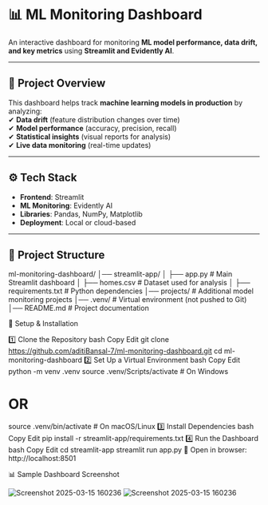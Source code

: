 # **📊 ML Monitoring Dashboard**

An interactive dashboard for monitoring **ML model performance, data drift, and key metrics** using **Streamlit and Evidently AI**.

---

## **📌 Project Overview**
This dashboard helps track **machine learning models in production** by analyzing:  
✔ **Data drift** (feature distribution changes over time)  
✔ **Model performance** (accuracy, precision, recall)  
✔ **Statistical insights** (visual reports for analysis)  
✔ **Live data monitoring** (real-time updates)  

---

## **⚙ Tech Stack**
- **Frontend**: Streamlit  
- **ML Monitoring**: Evidently AI  
- **Libraries**: Pandas, NumPy, Matplotlib  
- **Deployment**: Local or cloud-based  

---

## **📂 Project Structure**
ml-monitoring-dashboard/
│── streamlit-app/
│   ├── app.py               # Main Streamlit dashboard
│   ├── homes.csv            # Dataset used for analysis
│   ├── requirements.txt      # Python dependencies
│── projects/                 # Additional model monitoring projects
│── .venv/                    # Virtual environment (not pushed to Git)
│── README.md                 # Project documentation

🚀 Setup & Installation

1️⃣ Clone the Repository
bash
Copy
Edit
git clone https://github.com/aditiBansal-7/ml-monitoring-dashboard.git
cd ml-monitoring-dashboard
2️⃣ Set Up a Virtual Environment
bash
Copy
Edit
python -m venv .venv
source .venv/Scripts/activate  # On Windows
# OR
source .venv/bin/activate  # On macOS/Linux
3️⃣ Install Dependencies
bash
Copy
Edit
pip install -r streamlit-app/requirements.txt
4️⃣ Run the Dashboard
bash
Copy
Edit
cd streamlit-app
streamlit run app.py
🔗 Open in browser: http://localhost:8501

📊 Sample Dashboard Screenshot



![Screenshot 2025-03-15 160236](https://github.com/user-attachments/assets/9f73affb-6d1d-428e-a64e-32b4c452450c)
![Screenshot 2025-03-15 160236](https://github.com/user-attachments/assets/f98a0fd5-dfa3-431e-98a9-af6d888434f2)

